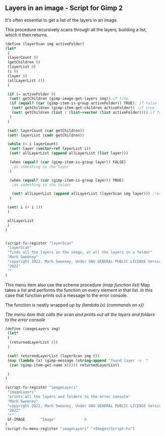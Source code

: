 ## Layers in an image - Script for Gimp 2

It's often essential to get a list of the layers in an image.

This procedure recursively scans through all the layers, building a list,
which it then returns.

```scheme
(define (layerScan img activeFolder)
(let*
 (
 (layerCount 0)
 (getChildren 0)
 (layerList 0)
 (i 0)
 (layer 0)
 (allLayerList ())
 )

 (if (= activeFolder 0)
  (set! getChildren (gimp-image-get-layers img));if true
  (if (equal? (car (gimp-item-is-group activeFolder)) TRUE); if false
   (set! getChildren (gimp-item-get-children activeFolder)) ;if true
   (set! getChildren (list 1 (list->vector (list activeFolder))));if false
  )
 )

 (set! layerCount (car getChildren))
 (set! layerList (cadr getChildren))

 (while (< i layerCount)
  (set! layer (vector-ref layerList i))
  (set! allLayerList (append allLayerList (list layer)))

  (when (equal? (car (gimp-item-is-group layer)) FALSE)
   ;do something to the layer
  )

  (when (equal? (car (gimp-item-is-group layer)) TRUE)
   ;do something to the folder

   (set! allLayerList (append allLayerList (layerScan img layer))) ;recursive
  )

 (set! i (+ i 1))
 )

 allLayerList
 )
)


(script-fu-register "layerScan"
 "layerScan"
 "finds all the layers in the image, or all the layers in a folder"
 "Mark Sweeney"
 "copyright 2022, Mark Sweeney, Under GNU GENERAL PUBLIC LICENSE Version 3"
 "2022"
 ""
)

```

This menu item also use the scheme procedure *(map function list)*
Map takes a list and performs the function on every element in that list.
In this case that function prints out a message to the error console.

The function is neatly wrapped up by *(lambda (x) (commands on x))*

*The menu item that calls the scan and prints out all the layers and folders to the error console*

```scheme
(define (imageLayers img)
 (let*
 (
  (returnedLayerList ())
 )

 (set! returnedLayerList (layerScan img 0))
 (map (lambda (x) (gimp-message (string-append "found layer ->  "
  (car (gimp-item-get-name x))))) returnedLayerList)

 )
)

(script-fu-register "imageLayers"
 "imageLayers"
 "prints all the layers and folders to the error console"
 "Mark Sweeney"
 "copyright 2022, Mark Sweeney, Under GNU GENERAL PUBLIC LICENSE Version 3"
 "2022"
 "*"
 SF-IMAGE       "Image"             0
)
(script-fu-menu-register "imageLayers" "<Image>/Script-Fu")

```
